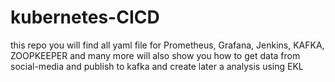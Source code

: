 # kubernetes-CICD
this repo you will find all yaml file for Prometheus, Grafana, Jenkins, KAFKA, ZOOPKEEPER and many more
will also show you how to get data from social-media and publish to kafka and create later a analysis using EKL
